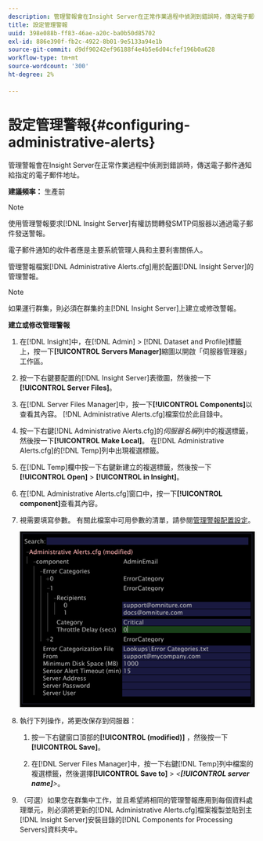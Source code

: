 ```yaml
---
description: 管理警報會在Insight Server在正常作業過程中偵測到錯誤時，傳送電子郵件通知給指定的電子郵件地址。
title: 設定管理警報
uuid: 398e088b-ff83-46ae-a20c-ba0b50d85702
exl-id: 886e390f-fb2c-4922-8b01-9e5133a94e1b
source-git-commit: d9df90242ef96188f4e4b5e6d04cfef196b0a628
workflow-type: tm+mt
source-wordcount: '300'
ht-degree: 2%

---
```


# 設定管理警報{#configuring-administrative-alerts}

管理警報會在Insight Server在正常作業過程中偵測到錯誤時，傳送電子郵件通知給指定的電子郵件地址。

**建議頻率：** 生產前

>[!NOTE]
>
>使用管理警報要求[!DNL Insight Server]有權訪問轉發SMTP伺服器以通過電子郵件發送警報。

電子郵件通知的收件者應是主要系統管理人員和主要利害關係人。

管理警報檔案[!DNL Administrative Alerts.cfg]用於配置[!DNL Insight Server]的管理警報。

>[!NOTE]
>
>如果運行群集，則必須在群集的主[!DNL Insight Server]上建立或修改警報。

**建立或修改管理警報**

1. 在[!DNL Insight]中，在[!DNL Admin] > [!DNL Dataset and Profile]標籤上，按一下&#x200B;**[!UICONTROL Servers Manager]**&#x200B;縮圖以開啟「伺服器管理器」工作區。
1. 按一下右鍵要配置的[!DNL Insight Server]表徵圖，然後按一下&#x200B;**[!UICONTROL Server Files]**。
1. 在[!DNL Server Files Manager]中，按一下&#x200B;**[!UICONTROL Components]**&#x200B;以查看其內容。 [!DNL Administrative Alerts.cfg]檔案位於此目錄中。
1. 按一下右鍵[!DNL Administrative Alerts.cfg]的*伺服器名稱*列中的複選標籤，然後按一下&#x200B;**[!UICONTROL Make Local]**。 在[!DNL Administrative Alerts.cfg]的[!DNL Temp]列中出現複選標籤。
1. 在[!DNL Temp]欄中按一下右鍵新建立的複選標籤，然後按一下&#x200B;**[!UICONTROL Open]** > **[!UICONTROL in Insight]**。
1. 在[!DNL Administrative Alerts.cfg]窗口中，按一下&#x200B;**[!UICONTROL component]**&#x200B;查看其內容。
1. 視需要填寫參數。 有關此檔案中可用參數的清單，請參閱[管理警報配置設定](../../../home/c-inst-svr/c-cfg-stgs-ref/c-admin-alts-cfg-stgs.md#concept-14c3c3ed797f47c5900ec04cae2fc491)。

   ![步驟資訊](assets/cfg_adminalerts_examplevalues.png)

1. 執行下列操作，將更改保存到伺服器：

   1. 按一下右鍵窗口頂部的&#x200B;**[!UICONTROL (modified)]** ，然後按一下&#x200B;**[!UICONTROL Save]**。

   1. 在[!DNL Server Files Manager]中，按一下右鍵[!DNL Temp]列中檔案的複選標籤，然後選擇&#x200B;**[!UICONTROL Save to]** > *&lt;**[!UICONTROL server name]**>*。

1. （可選）如果您在群集中工作，並且希望將相同的管理警報應用到每個資料處理單元，則必須將更新的[!DNL Administrative Alerts.cfg]檔案複製並貼到主[!DNL Insight Server]安裝目錄的[!DNL Components for Processing Servers]資料夾中。
